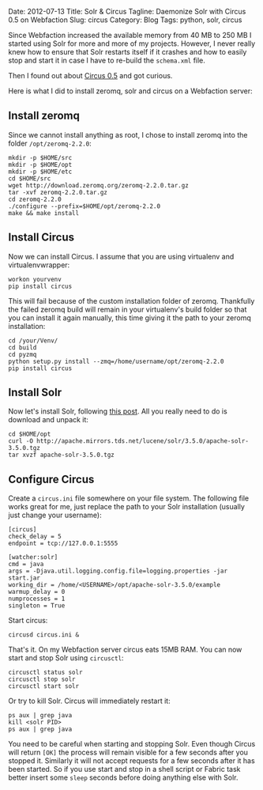 Date: 2012-07-13
Title: Solr & Circus 
Tagline: Daemonize Solr with Circus 0.5 on Webfaction
Slug: circus
Category: Blog
Tags: python, solr, circus

Since Webfaction increased the available memory from 40 MB to 250 MB I started
using Solr for more and more of my projects. However, I never really knew how
to ensure that Solr restarts itself if it crashes and how to easily stop and
start it in case I have to re-build the ``schema.xml`` file.

Then I found out about [Circus 0.5](http://circus.readthedocs.org/en/0.5/index.html)
and got curious.

Here is what I did to install zeromq, solr and circus on a Webfaction server:

## Install zeromq

Since we cannot install anything as root, I chose to install zeromq into
the folder ``/opt/zeromq-2.2.0``:

    mkdir -p $HOME/src
    mkdir -p $HOME/opt
    mkdir -p $HOME/etc
    cd $HOME/src
    wget http://download.zeromq.org/zeromq-2.2.0.tar.gz
    tar -xvf zeromq-2.2.0.tar.gz
    cd zeromq-2.2.0
    ./configure --prefix=$HOME/opt/zeromq-2.2.0
    make && make install

## Install Circus

Now we can install Circus. I assume that you are using virtualenv and
virtualenvwrapper:

    workon yourvenv
    pip install circus

This will fail because of the custom installation folder of zeromq. Thankfully
the failed zeromq build will remain in your virtualenv's build folder so that
you can install it again manually, this time giving it the path to your
zeromq installation:

    cd /your/Venv/
    cd build
    cd pyzmq
    python setup.py install --zmq=/home/username/opt/zeromq-2.2.0
    pip install circus

## Install Solr

Now let's install Solr, following [this post](http://django-haystack.readthedocs.org/en/latest/installing_search_engines.html#solr).
All you really need to do is download and unpack it:

    cd $HOME/opt
    curl -O http://apache.mirrors.tds.net/lucene/solr/3.5.0/apache-solr-3.5.0.tgz
    tar xvzf apache-solr-3.5.0.tgz

## Configure Circus

Create a `circus.ini` file somewhere on your file system. The following file
works great for me, just replace the path to your Solr installation
(usually just change your username):

    [circus]
    check_delay = 5
    endpoint = tcp://127.0.0.1:5555

    [watcher:solr]
    cmd = java
    args = -Djava.util.logging.config.file=logging.properties -jar start.jar
    working_dir = /home/<USERNAME>/opt/apache-solr-3.5.0/example
    warmup_delay = 0
    numprocesses = 1
    singleton = True

Start circus:

    circusd circus.ini &

That's it. On my Webfaction server circus eats 15MB RAM. You can now start and
stop Solr using `circusctl`:

    circusctl status solr
    circusctl stop solr
    circusctl start solr

Or try to kill Solr. Circus will immediately restart it:

    ps aux | grep java
    kill <solr PID>
    ps aux | grep java

You need to be careful when starting and stopping Solr. Even though Circus will
return ``[OK]`` the process will remain visible for a few seconds after you
stopped it. Similarly it will not accept requests for a few seconds after it
has been started. So if you use start and stop in a shell script or Fabric
task better insert some ``sleep`` seconds before doing anything else with Solr.
